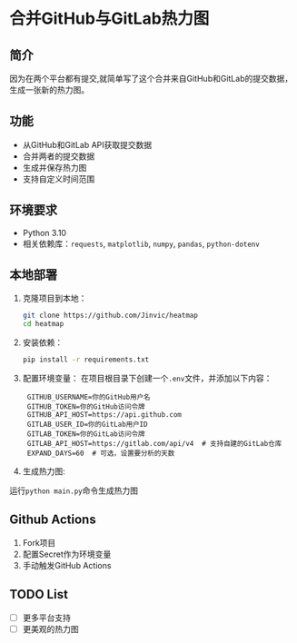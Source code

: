 # 合并GitHub与GitLab热力图

## 简介

因为在两个平台都有提交,就简单写了这个合并来自GitHub和GitLab的提交数据，生成一张新的热力图。

## 功能

- 从GitHub和GitLab API获取提交数据
- 合并两者的提交数据
- 生成并保存热力图
- 支持自定义时间范围

## 环境要求

- Python 3.10
- 相关依赖库：`requests`, `matplotlib`, `numpy`, `pandas`, `python-dotenv`

## 本地部署

1. 克隆项目到本地：

   ```bash
   git clone https://github.com/Jinvic/heatmap
   cd heatmap
   ```

2. 安装依赖：

   ```bash
   pip install -r requirements.txt
   ```

3. 配置环境变量：
   在项目根目录下创建一个`.env`文件，并添加以下内容：

   ```env
    GITHUB_USERNAME=你的GitHub用户名
    GITHUB_TOKEN=你的GitHub访问令牌
    GITHUB_API_HOST=https://api.github.com
    GITLAB_USER_ID=你的GitLab用户ID
    GITLAB_TOKEN=你的GitLab访问令牌
    GITLAB_API_HOST=https://gitlab.com/api/v4  # 支持自建的GitLab仓库
    EXPAND_DAYS=60  # 可选，设置要分析的天数
   ```

4. 生成热力图:

运行`python main.py`命令生成热力图

## Github Actions

1. Fork项目
2. 配置Secret作为环境变量
3. 手动触发GitHub Actions

## TODO List

- [ ] 更多平台支持
- [ ] 更美观的热力图
